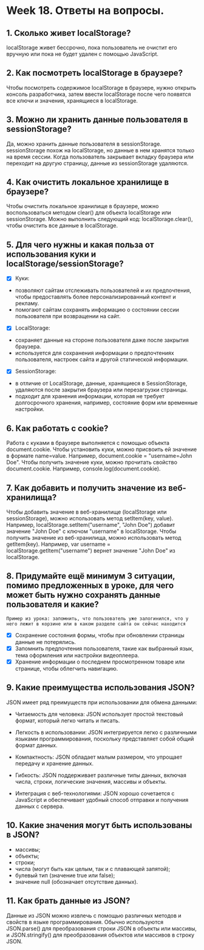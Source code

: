 # Week 18. Ответы на вопросы.

## 1. Сколько живет localStorage?

localStorage живет бессрочно, пока пользователь не очистит его вручную или пока не будет удален с помощью JavaScript.

## 2. Как посмотреть localStorage в браузере?

Чтобы посмотреть содержимое localStorage в браузере, нужно открыть консоль разработчика, затем ввести localStorage после чего появятся все ключи и значения, хранящиеся в localStorage.

## 3. Можно ли хранить данные пользователя в sessionStorage?

Да, можно хранить данные пользователя в sessionStorage. sessionStorage похож на localStorage, но данные в нем хранятся только на время сессии. Когда пользователь закрывает вкладку браузера или переходит на другую страницу, данные из sessionStorage удаляются.

## 4. Как очистить локальное хранилище в браузере?

Чтобы очистить локальное хранилище в браузере, можно воспользоваться методом clear() для объекта localStorage или sessionStorage. Можно выполнить следующий код: localStorage.clear(), чтобы очистить все данные в localStorage.

## 5. Для чего нужны и какая польза от использования куки и localStorage/sessionStorage?

- [x] Куки:
- позволяют сайтам отслеживать пользователей и их предпочтения, чтобы предоставлять более персонализированный контент и рекламу.
- помогают сайтам сохранять информацию о состоянии сессии пользователя при возвращении на сайт.

- [x] LocalStorage:
- сохраняет данные на стороне пользователя даже после закрытия браузера.
- используется для сохранения информации о предпочтениях пользователя, настроек сайта и другой статической информации.

- [x] SessionStorage:
- в отличие от LocalStorage, данные, хранящиеся в SessionStorage, удаляются после закрытия браузера или перезагрузки страницы.
- подходит для хранения информации, которая не требует долгосрочного хранения, например, состояние форм или временные настройки.

## 6. Как работать с cookie?

Работа с куками в браузере выполняется с помощью объекта document.cookie. Чтобы установить куки, можно присвоить ей значение в формате name=value. Например, document.cookie = "username=John Doe". Чтобы получить значение куки, можно прочитать свойство document.cookie. Например, console.log(document.cookie).

## 7. Как добавить и получить значение из веб-хранилища?

Чтобы добавить значение в веб-хранилище (localStorage или sessionStorage), можно использовать метод setItem(key, value). Например, localStorage.setItem("username", "John Doe") добавит значение "John Doe" с ключом "username" в localStorage. Чтобы получить значение из веб-хранилища, можно использовать метод getItem(key). Например, var username = localStorage.getItem("username") вернет значение "John Doe" из localStorage.

## 8. Придумайте ещё минимум 3 ситуации, помимо предложенных в уроке, для чего может быть нужно сохранять данные пользователя и какие?

    Пример из урока: запомнить, что пользователь уже залогинился, что у него лежит в корзине или в каком разделе сайта он сейчас находится

- [x] Сохранение состояния формы, чтобы при обновлении страницы данные не потерялись.
- [x] Запомнить предпочтения пользователя, такие как выбранный язык, тема оформления или настройки видеоплеера.
- [x] Хранение информации о последнем просмотренном товаре или странице, чтобы облегчить навигацию.

## 9. Какие преимущества использования JSON?

JSON имеет ряд преимуществ при использовании для обмена данными:

- Читаемость для человека: JSON использует простой текстовый формат, который легко читать и писать.

- Легкость в использовании: JSON интегрируется легко с различными языками программирования, поскольку представляет собой общий формат данных.

- Компактность: JSON обладает малым размером, что упрощает передачу и хранение данных.

- Гибкость: JSON поддерживает различные типы данных, включая числа, строки, логические значения, массивы и объекты.

- Интеграция с веб-технологиями: JSON хорошо сочетается с JavaScript и обеспечивает удобный способ отправки и получения данных с сервера.

## 10. Какие значения могут быть использованы в JSON?

- массивы;
- объекты;
- строки;
- числа (могут быть как целым, так и с плавающей запятой);
- булевый тип (значение true или false);
- значение null (обозначает отсутствие данных).

## 11. Как брать данные из JSON?

Данные из JSON можно извлечь с помощью различных методов и свойств в языке программирования. Обычно используются JSON.parse() для преобразования строки JSON в объекты или массивы, и JSON.stringify() для преобразования объектов или массивов в строку JSON.
